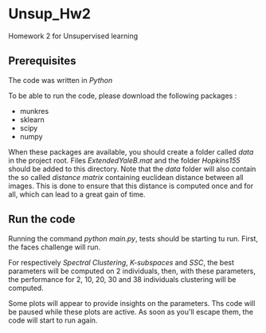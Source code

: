# Unsup_Hw2
Homework 2 for Unsupervised learning

## Prerequisites

The code was written in *Python*

To be able to run the code, please download the following packages :
- munkres
- sklearn
- scipy
- numpy

When these packages are available, you should create a folder called _data_ in the project root. Files _ExtendedYaleB.mat_ and the folder _Hopkins155_ should be added to this directory.
Note that the _data_ folder will also contain the so called _distance matrix_ containing euclidean distance between all images. This is done to ensure that this distance is computed once and for all, which can lead to a great gain of time.


## Run the code

Running the command _python main.py_, tests should be starting tu run. First, the faces challenge will run.

For respectively _Spectral Clustering_, _K-subspaces_ and _SSC_, the best parameters will be computed on 2 individuals, then, with these parameters, the performance for 2, 10, 20, 30 and 38 individuals clustering will be computed.

Some plots will appear to provide insights on the parameters. Ths code will be paused while these plots are active. As soon as you'll escape them, the code will start to run again.
